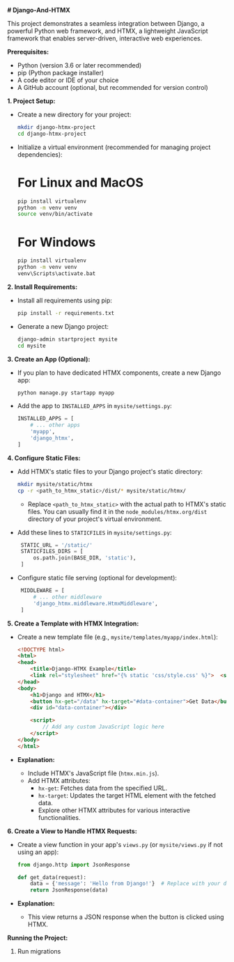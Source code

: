 **# Django-And-HTMX**

This project demonstrates a seamless integration between Django, a powerful Python web framework, and HTMX, a lightweight JavaScript framework that enables server-driven, interactive web experiences.

**Prerequisites:**

- Python (version 3.6 or later recommended)
- pip (Python package installer)
- A code editor or IDE of your choice
- A GitHub account (optional, but recommended for version control)

**1. Project Setup:**

- Create a new directory for your project:

   ```bash
   mkdir django-htmx-project
   cd django-htmx-project
   ```

- Initialize a virtual environment (recommended for managing project dependencies):
   
   # For Linux and MacOS
   ```bash
   pip install virtualenv
   python -m venv venv
   source venv/bin/activate
   ```

   # For Windows
   ```bash
   pip install virtualenv
   python -m venv venv
   venv\Scripts\activate.bat
   ```

**2. Install Requirements:**

- Install all requirements using pip:

   ```bash
   pip install -r requirements.txt
   ```

- Generate a new Django project:

   ```bash
   django-admin startproject mysite
   cd mysite
   ```


**3. Create an App (Optional):**

- If you plan to have dedicated HTMX components, create a new Django app:

   ```bash
   python manage.py startapp myapp
   ```

- Add the app to `INSTALLED_APPS` in `mysite/settings.py`:

   ```python
   INSTALLED_APPS = [
       # ... other apps
       'myapp',
       'django_htmx',
   ]
   ```

**4. Configure Static Files:**

- Add HTMX's static files to your Django project's static directory:

   ```bash
   mkdir mysite/static/htmx
   cp -r <path_to_htmx_static>/dist/* mysite/static/htmx/
   ```

   - Replace `<path_to_htmx_static>` with the actual path to HTMX's static files. You can usually find it in the `node_modules/htmx.org/dist` directory of your project's virtual environment.

- Add these lines to `STATICFILES` in `mysite/settings.py`:

   ```python
    STATIC_URL = '/static/'
    STATICFILES_DIRS = [
        os.path.join(BASE_DIR, 'static'),
    ]
   ```

- Configure static file serving (optional for development):

   ```python
    MIDDLEWARE = [
        # ... other middleware
        'django_htmx.middleware.HtmxMiddleware',
    ]

   ```

**5. Create a Template with HTMX Integration:**

- Create a new template file (e.g., `mysite/templates/myapp/index.html`):

   ```html
   <!DOCTYPE html>
   <html>
   <head>
       <title>Django-HTMX Example</title>
       <link rel="stylesheet" href="{% static 'css/style.css' %}">  <script src="{% static 'htmx/htmx.min.js' %}"></script>
   </head>
   <body>
       <h1>Django and HTMX</h1>
       <button hx-get="/data" hx-target="#data-container">Get Data</button>
       <div id="data-container"></div>

       <script>
           // Add any custom JavaScript logic here
       </script>
   </body>
   </html>
   ```

- **Explanation:**
   - Include HTMX's JavaScript file (`htmx.min.js`).
   - Add HTMX attributes:
     - `hx-get`: Fetches data from the specified URL.
     - `hx-target`: Updates the target HTML element with the fetched data.
     - Explore other HTMX attributes for various interactive functionalities.

**6. Create a View to Handle HTMX Requests:**

- Create a view function in your app's `views.py` (or `mysite/views.py` if not using an app):

   ```python
   from django.http import JsonResponse

   def get_data(request):
       data = {'message': 'Hello from Django!'}  # Replace with your desired data
       return JsonResponse(data)
   ```

- **Explanation:**
   - This view returns a JSON response when the button is clicked using HTMX.

**Running the Project:**

1. Run migrations